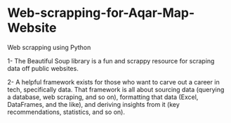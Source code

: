 # Web-scrapping-for-Aqar-Map-Website
Web scrapping using Python 

1- The Beautiful Soup library is a fun and scrappy resource for scraping data off public websites.

2- A helpful framework exists for those who want to carve out a career in tech, specifically data. That framework is all about sourcing data (querying a database, web scraping, and so on), formatting that data (Excel, DataFrames, and the like), and deriving insights from it (key recommendations, statistics, and so on).
